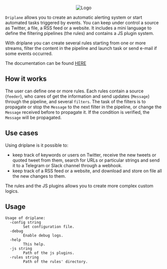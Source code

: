 <p align="center">
  <img alt="Logo" src="https://github.com/Matrix86/driplane/blob/master/docs/logo.png"/>
</p>

`Driplane` allows you to create an automatic alerting system or start automated tasks triggered by events.
You can keep under control a source as Twitter, a file, a RSS feed or a website.
It includes a mini language to define the filtering pipelines (the rules) and contains a JS plugin system. 

With driplane you can create several rules starting from one or more streams, filter the content in the pipeline and launch task or send e-mail if some events occurred.

The documentation can be found [HERE](https://matrix86.github.io/driplane/doc/)

## How it works

The user can define one or more rules. Each rules contain a source (`feeder`), who cares of get the information and send updates (`Message`) through the pipeline, and several `filters`.
The task of the filters is to propagate or stop the `Message` to the next filter in the pipeline, or change the `Message` received before to propagate it. If the condition is verified, the `Message` will be propagated.

## Use cases

Using driplane is it possible to:

 * keep track of keywords or users on Twitter, receive the new tweets or quoted tweet from them, search for URLs or particular strings and send it to a Telegram or Slack channel through a webhook.
 * keep track of a RSS feed or a website, and download and store on file all the new changes to them.
 
The rules and the JS plugins allows you to create more complex custom logics.
  
## Usage

```
Usage of driplane:
  -config string
    	Set configuration file.
  -debug
    	Enable debug logs.
  -help
    	This help.
  -js string
    	Path of the js plugins.
  -rules string
    	Path of the rules' directory.
```